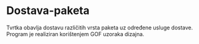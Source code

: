 # Dostava-paketa
Tvrtka obavlja dostavu različitih vrsta paketa uz određene usluge dostave. Program je realiziran korištenjem GOF uzoraka dizajna. 
